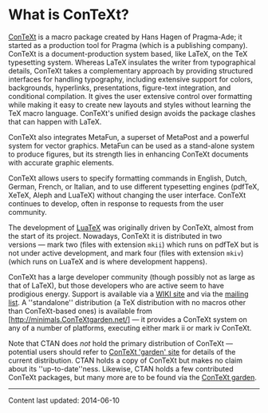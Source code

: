 # What is ConTeXt?

[ConTeXt](http://www.pragma-ade.com/) is a macro package
created by Hans Hagen of Pragma-Ade; it started as a production tool
for Pragma (which is a publishing company).  ConTeXt is a
document-production system based, like LaTeX, on the TeX
typesetting system.  Whereas LaTeX insulates the writer from
typographical details, ConTeXt takes a complementary approach by
providing structured interfaces for handling typography, including
extensive support for colors, backgrounds, hyperlinks, presentations,
figure-text integration, and conditional compilation.  It gives the
user extensive control over formatting while making it easy to create
new layouts and styles without learning the TeX macro
language. ConTeXt's unified design avoids the package clashes that
can happen with LaTeX.

ConTeXt also integrates MetaFun, a superset of MetaPost and a powerful
system for vector graphics.  MetaFun can be used as a stand-alone
system to produce figures, but its strength lies in enhancing
ConTeXt documents with accurate graphic elements.

ConTeXt allows users to specify formatting commands in English,
Dutch, German, French, or Italian, and to use different typesetting
engines (pdfTeX, XeTeX, Aleph and LuaTeX) without
changing the user interface. ConTeXt continues to develop, often in
response to requests from the user community.

The development of [LuaTeX](./FAQ-luatex.html) was originally driven
by ConTeXt, almost from the start of its project.  Nowadays,
ConTeXt it is distributed in two versions&nbsp;&mdash; mark two (files with
extension `mkii`) which runs on pdfTeX but is not under
active development, and mark four (files with extension
`mkiv`) (which runs on LuaTeX and is where development
happens).

ConTeXt has a large developer community (though possibly not as
large as that of LaTeX), but those developers who are active seem to have
prodigious energy.  Support is available via a 
[WIKI site](http://wiki.ConTeXtgarden.net/Main_Page) and via the
[mailing list](http://www.ntg.nl/mailman/listinfo/ntg-ConTeXt).
A ''standalone'' distribution (a TeX distribution with no macros
other than ConTeXt-based ones) is available from
[http://minimals.ConTeXtgarden.net/] &mdash; it provides
a ConTeXt system on any of a number of platforms, executing either
mark&nbsp;ii or mark&nbsp;iv ConTeXt.

Note that CTAN does _not_ hold the primary distribution of
ConTeXt&nbsp;&mdash; potential users should refer to
[ConTeXt 'garden' site](http://ConTeXtgarden.net) for details
of the
current distribution.  CTAN holds a copy of ConTeXt but
makes no claim about its ''up-to-date''ness.  Likewise, CTAN
holds a few contributed ConTeXt packages, but many more are to be
found via the [ConTeXt garden](http://ConTeXtgarden.net).


----

Content last updated: 2014-06-10
